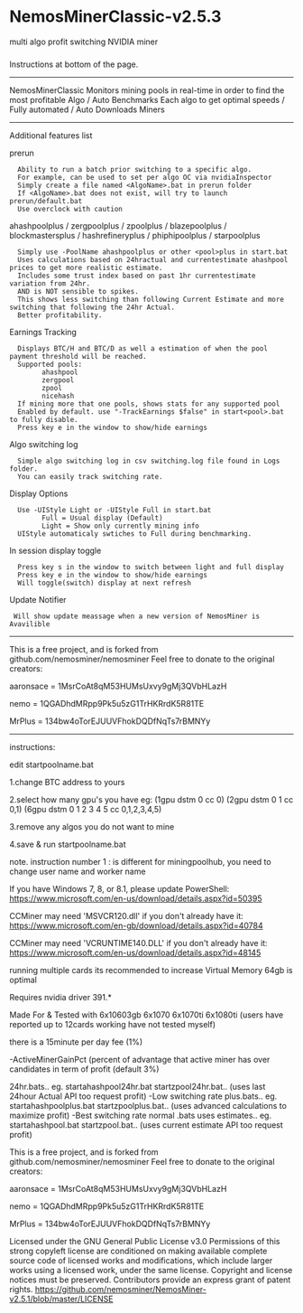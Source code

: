 # NemosMinerClassic-v2.5.3
multi algo profit switching NVIDIA miner 
### 
 
 Instructions at bottom of the page.
*****
NemosMinerClassic Monitors mining pools in real-time in order to find the most profitable Algo /
 Auto Benchmarks Each algo to get optimal speeds / 
 Fully automated / 
 Auto Downloads Miners

*****
Additional features list

   prerun
   
      Ability to run a batch prior switching to a specific algo.
      For example, can be used to set per algo OC via nvidiaInspector
      Simply create a file named <AlgoName>.bat in prerun folder
      If <AlgoName>.bat does not exist, will try to launch prerun/default.bat
      Use overclock with caution
 
   ahashpoolplus / zergpoolplus / zpoolplus / blazepoolplus / blockmastersplus / hashrefineryplus / phiphipoolplus / starpoolplus
   
      Simply use -PoolName ahashpoolplus or other <pool>plus in start.bat
      Uses calculations based on 24hractual and currentestimate ahashpool prices to get more realistic estimate.
      Includes some trust index based on past 1hr currentestimate variation from 24hr.
      AND is NOT sensible to spikes.
      This shows less switching than following Current Estimate and more switching that following the 24hr Actual.
      Better profitability.

   Earnings Tracking
   
      Displays BTC/H and BTC/D as well a estimation of when the pool payment threshold will be reached.
      Supported pools:
            ahashpool
            zergpool
            zpool
            nicehash
      If mining more that one pools, shows stats for any supported pool
      Enabled by default. use "-TrackEarnings $false" in start<pool>.bat to fully disable.
      Press key e in the window to show/hide earnings

   Algo switching log
   
      Simple algo switching log in csv switching.log file found in Logs folder.
      You can easily track switching rate.
      
   Display Options
   
      Use -UIStyle Light or -UIStyle Full in start.bat
            Full = Usual display (Default)
            Light = Show only currently mining info 
      UIStyle automaticaly swtiches to Full during benchmarking.

   In session display toggle
   
      Press key s in the window to switch between light and full display
      Press key e in the window to show/hide earnings 
      Will toggle(switch) display at next refresh
      
 Update Notifier 
  
     Will show update meassage when a new version of NemosMiner is Avavilible 
*****
 
This is a free project, and is forked from github.com/nemosminer/nemosminer
Feel free to donate to the original creators:

aaronsace = 1MsrCoAt8qM53HUMsUxvy9gMj3QVbHLazH

nemo = 1QGADhdMRpp9Pk5u5zG1TrHKRrdK5R81TE

MrPlus = 134bw4oTorEJUUVFhokDQDfNqTs7rBMNYy


*****
instructions:

edit startpoolname.bat

1.change BTC address to yours

2.select how many gpu's you have eg: (1gpu dstm 0 cc 0) (2gpu dstm 0 1 cc 0,1) (6gpu dstm 0 1 2 3 4 5 cc 0,1,2,3,4,5)

3.remove any algos you do not want to mine

4.save & run startpoolname.bat

note. instruction number 1 : is different for miningpoolhub, you need to change user name and worker name

If you have Windows 7, 8, or 8.1, please update PowerShell:
https://www.microsoft.com/en-us/download/details.aspx?id=50395

CCMiner may need 'MSVCR120.dll' if you don't already have it:
https://www.microsoft.com/en-gb/download/details.aspx?id=40784

CCMiner may need 'VCRUNTIME140.DLL' if you don't already have it:
https://www.microsoft.com/en-us/download/details.aspx?id=48145

running multiple cards its recommended to increase Virtual Memory 64gb is optimal

Requires nvidia driver 391.*

Made For & Tested with 6x10603gb 6x1070 6x1070ti 6x1080ti (users have reported up to 12cards working have not tested myself)

there is a 15minute per day fee (1%)

-ActiveMinerGainPct (percent of advantage that active miner has over candidates in term of profit (default 3%)

24hr.bats.. eg. startahashpool24hr.bat  startzpool24hr.bat.. (uses last 24hour Actual API too request profit)
   -Low switching rate
plus.bats.. eg. startahashpoolplus.bat  startzpoolplus.bat.. (uses advanced calculations to maximize profit)
   -Best switching rate
normal .bats uses estimates.. eg. startahashpool.bat   startzpool.bat..   (uses current estimate API too request profit)


This is a free project, and is forked from github.com/nemosminer/nemosminer
Feel free to donate to the original creators:

aaronsace = 1MsrCoAt8qM53HUMsUxvy9gMj3QVbHLazH

nemo = 1QGADhdMRpp9Pk5u5zG1TrHKRrdK5R81TE

MrPlus = 134bw4oTorEJUUVFhokDQDfNqTs7rBMNYy

Licensed under the GNU General Public License v3.0
Permissions of this strong copyleft license are conditioned on making available complete source code of licensed works and modifications, which include larger works using a licensed work, under the same license. Copyright and license notices must be preserved. Contributors provide an express grant of patent rights. https://github.com/nemosminer/NemosMiner-v2.5.1/blob/master/LICENSE
